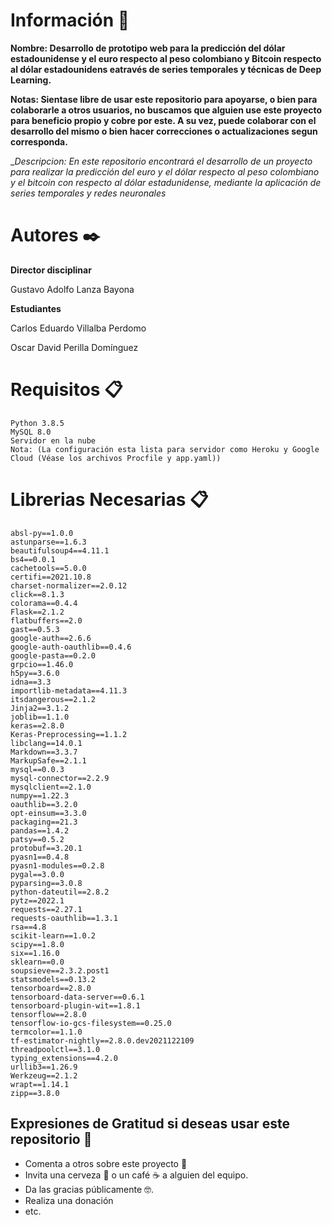 # Información 🚀
__Nombre: Desarrollo  de  prototipo web para la predicción del dólar estadounidense y el euro respecto al peso colombiano y Bitcoin respecto al dólar estadounidens eatravés de series temporales y técnicas de Deep Learning.__

__Notas: Sientase libre de usar este repositorio para apoyarse, o bien para colaborarle a otros usuarios,
no buscamos que alguien use este proyecto para beneficio propio y cobre por este.
A su vez, puede colaborar con el desarrollo del mismo o bien hacer correcciones o actualizaciones segun corresponda.__

__Descripcion: En este repositorio encontrará el desarrollo de un proyecto para realizar la predicción del euro y el dólar respecto al peso colombiano y el bitcoin con respecto al dólar estadunidense, mediante la aplicación de series temporales y redes neuronales_

# Autores ✒️

__Director disciplinar__ 

Gustavo Adolfo Lanza Bayona

__Estudiantes__

Carlos Eduardo Villalba Perdomo 

Oscar David Perilla Domínguez 

# Requisitos 📋
```
Python 3.8.5
MySQL 8.0
Servidor en la nube 
Nota: (La configuración esta lista para servidor como Heroku y Google Cloud (Véase los archivos Procfile y app.yaml))

```
# Librerias Necesarias 📋
```
absl-py==1.0.0
astunparse==1.6.3
beautifulsoup4==4.11.1
bs4==0.0.1
cachetools==5.0.0
certifi==2021.10.8
charset-normalizer==2.0.12
click==8.1.3
colorama==0.4.4
Flask==2.1.2
flatbuffers==2.0
gast==0.5.3
google-auth==2.6.6
google-auth-oauthlib==0.4.6
google-pasta==0.2.0
grpcio==1.46.0
h5py==3.6.0
idna==3.3
importlib-metadata==4.11.3
itsdangerous==2.1.2
Jinja2==3.1.2
joblib==1.1.0
keras==2.8.0
Keras-Preprocessing==1.1.2
libclang==14.0.1
Markdown==3.3.7
MarkupSafe==2.1.1
mysql==0.0.3
mysql-connector==2.2.9
mysqlclient==2.1.0
numpy==1.22.3
oauthlib==3.2.0
opt-einsum==3.3.0
packaging==21.3
pandas==1.4.2
patsy==0.5.2
protobuf==3.20.1
pyasn1==0.4.8
pyasn1-modules==0.2.8
pygal==3.0.0
pyparsing==3.0.8
python-dateutil==2.8.2
pytz==2022.1
requests==2.27.1
requests-oauthlib==1.3.1
rsa==4.8
scikit-learn==1.0.2
scipy==1.8.0
six==1.16.0
sklearn==0.0
soupsieve==2.3.2.post1
statsmodels==0.13.2
tensorboard==2.8.0
tensorboard-data-server==0.6.1
tensorboard-plugin-wit==1.8.1
tensorflow==2.8.0
tensorflow-io-gcs-filesystem==0.25.0
termcolor==1.1.0
tf-estimator-nightly==2.8.0.dev2021122109
threadpoolctl==3.1.0
typing_extensions==4.2.0
urllib3==1.26.9
Werkzeug==2.1.2
wrapt==1.14.1
zipp==3.8.0
```
## Expresiones de Gratitud si deseas usar este repositorio 🎁

* Comenta a otros sobre este proyecto 📢
* Invita una cerveza 🍺 o un café ☕ a alguien del equipo. 
* Da las gracias públicamente 🤓.
* Realiza una donación
* etc.
